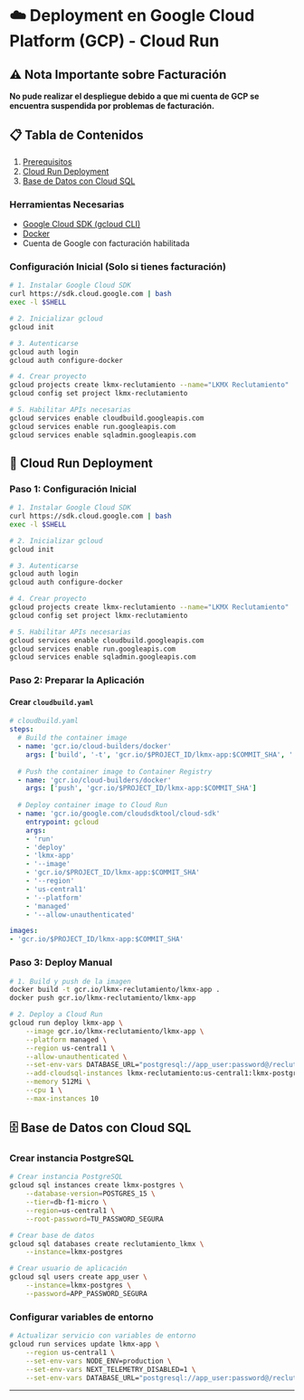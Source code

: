 # ☁️ Deployment en Google Cloud Platform (GCP) - Cloud Run

## ⚠️ Nota Importante sobre Facturación

**No pude realizar el despliegue debido a que mi cuenta de GCP se encuentra suspendida por problemas de facturación.**
## 📋 Tabla de Contenidos

1. [Prerequisitos](#-prerequisitos)
2. [Cloud Run Deployment](#-cloud-run-deployment)
3. [Base de Datos con Cloud SQL](#-base-de-datos-con-cloud-sql)

### **Herramientas Necesarias**
- [Google Cloud SDK (gcloud CLI)](https://cloud.google.com/sdk/docs/install)
- [Docker](https://docs.docker.com/get-docker/)
- Cuenta de Google con facturación habilitada

### **Configuración Inicial** (Solo si tienes facturación)
```bash
# 1. Instalar Google Cloud SDK
curl https://sdk.cloud.google.com | bash
exec -l $SHELL

# 2. Inicializar gcloud
gcloud init

# 3. Autenticarse
gcloud auth login
gcloud auth configure-docker

# 4. Crear proyecto
gcloud projects create lkmx-reclutamiento --name="LKMX Reclutamiento"
gcloud config set project lkmx-reclutamiento

# 5. Habilitar APIs necesarias
gcloud services enable cloudbuild.googleapis.com
gcloud services enable run.googleapis.com
gcloud services enable sqladmin.googleapis.com
```

## 🚀 Cloud Run Deployment

### **Paso 1: Configuración Inicial**
```bash
# 1. Instalar Google Cloud SDK
curl https://sdk.cloud.google.com | bash
exec -l $SHELL

# 2. Inicializar gcloud
gcloud init

# 3. Autenticarse
gcloud auth login
gcloud auth configure-docker

# 4. Crear proyecto
gcloud projects create lkmx-reclutamiento --name="LKMX Reclutamiento"
gcloud config set project lkmx-reclutamiento

# 5. Habilitar APIs necesarias
gcloud services enable cloudbuild.googleapis.com
gcloud services enable run.googleapis.com
gcloud services enable sqladmin.googleapis.com
```

### **Paso 2: Preparar la Aplicación**

#### Crear `cloudbuild.yaml`
```yaml
# cloudbuild.yaml
steps:
  # Build the container image
  - name: 'gcr.io/cloud-builders/docker'
    args: ['build', '-t', 'gcr.io/$PROJECT_ID/lkmx-app:$COMMIT_SHA', '.']
  
  # Push the container image to Container Registry
  - name: 'gcr.io/cloud-builders/docker'
    args: ['push', 'gcr.io/$PROJECT_ID/lkmx-app:$COMMIT_SHA']
  
  # Deploy container image to Cloud Run
  - name: 'gcr.io/google.com/cloudsdktool/cloud-sdk'
    entrypoint: gcloud
    args:
    - 'run'
    - 'deploy'
    - 'lkmx-app'
    - '--image'
    - 'gcr.io/$PROJECT_ID/lkmx-app:$COMMIT_SHA'
    - '--region'
    - 'us-central1'
    - '--platform'
    - 'managed'
    - '--allow-unauthenticated'

images:
- 'gcr.io/$PROJECT_ID/lkmx-app:$COMMIT_SHA'
```

### **Paso 3: Deploy Manual**
```bash
# 1. Build y push de la imagen
docker build -t gcr.io/lkmx-reclutamiento/lkmx-app .
docker push gcr.io/lkmx-reclutamiento/lkmx-app

# 2. Deploy a Cloud Run
gcloud run deploy lkmx-app \
    --image gcr.io/lkmx-reclutamiento/lkmx-app \
    --platform managed \
    --region us-central1 \
    --allow-unauthenticated \
    --set-env-vars DATABASE_URL="postgresql://app_user:password@/reclutamiento_lkmx?host=/cloudsql/lkmx-reclutamiento:us-central1:lkmx-postgres" \
    --add-cloudsql-instances lkmx-reclutamiento:us-central1:lkmx-postgres \
    --memory 512Mi \
    --cpu 1 \
    --max-instances 10
```

## 🗄️ Base de Datos con Cloud SQL

### **Crear instancia PostgreSQL**
```bash
# Crear instancia PostgreSQL
gcloud sql instances create lkmx-postgres \
    --database-version=POSTGRES_15 \
    --tier=db-f1-micro \
    --region=us-central1 \
    --root-password=TU_PASSWORD_SEGURA

# Crear base de datos
gcloud sql databases create reclutamiento_lkmx \
    --instance=lkmx-postgres

# Crear usuario de aplicación
gcloud sql users create app_user \
    --instance=lkmx-postgres \
    --password=APP_PASSWORD_SEGURA
```

### **Configurar variables de entorno**
```bash
# Actualizar servicio con variables de entorno
gcloud run services update lkmx-app \
    --region us-central1 \
    --set-env-vars NODE_ENV=production \
    --set-env-vars NEXT_TELEMETRY_DISABLED=1 \
    --set-env-vars DATABASE_URL="postgresql://app_user:password@/reclutamiento_lkmx?host=/cloudsql/lkmx-reclutamiento:us-central1:lkmx-postgres"
```

---
